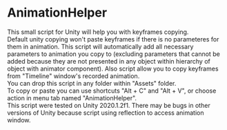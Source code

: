 # AnimationHelper
This small script for Unity will help you with keyframes copying.  
Default unity copying won't paste keyframes if there is no parameteres for them in animation. This script will automatically add all necessary parameters to animation you copy to (excluding parameters that cannot be added because they are not presented in any object within hierarchy of object with animator component). Also script allow you to copy keyframes from "Timeline" window's recorded animation.  
You can drop this script in any folder within "Assets" folder.  
To copy or paste you can use shortcuts "Alt + C" and "Alt + V", or choose action in menu tab named "AnimationHelper".  
This script were tested on Unity 2020.1.2f1. There may be bugs in other versions of Unity because script using reflection to access animation window.

